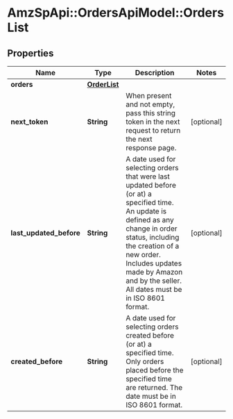 # AmzSpApi::OrdersApiModel::OrdersList

## Properties
Name | Type | Description | Notes
------------ | ------------- | ------------- | -------------
**orders** | [**OrderList**](OrderList.md) |  | 
**next_token** | **String** | When present and not empty, pass this string token in the next request to return the next response page. | [optional] 
**last_updated_before** | **String** | A date used for selecting orders that were last updated before (or at) a specified time. An update is defined as any change in order status, including the creation of a new order. Includes updates made by Amazon and by the seller. All dates must be in ISO 8601 format. | [optional] 
**created_before** | **String** | A date used for selecting orders created before (or at) a specified time. Only orders placed before the specified time are returned. The date must be in ISO 8601 format. | [optional] 

